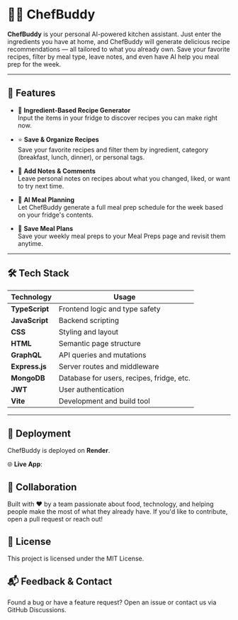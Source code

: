 # 👨‍🍳 ChefBuddy

**ChefBuddy** is your personal AI-powered kitchen assistant. Just enter the ingredients you have at home, and ChefBuddy will generate delicious recipe recommendations — all tailored to what you already own. Save your favorite recipes, filter by meal type, leave notes, and even have AI help you meal prep for the week.

---

## 🚀 Features

- 🧾 **Ingredient-Based Recipe Generator**  
  Input the items in your fridge to discover recipes you can make right now.

- ⭐ **Save & Organize Recipes**  
  Save your favorite recipes and filter them by ingredient, category (breakfast, lunch, dinner), or personal tags.

- 💬 **Add Notes & Comments**  
  Leave personal notes on recipes about what you changed, liked, or want to try next time.

- 🧠 **AI Meal Planning**  
  Let ChefBuddy generate a full meal prep schedule for the week based on your fridge's contents.

- 📆 **Save Meal Plans**  
  Save your weekly meal preps to your Meal Preps page and revisit them anytime.

---

## 🛠️ Tech Stack

| Technology     | Usage                                      |
|----------------|---------------------------------------------|
| **TypeScript** | Frontend logic and type safety              |
| **JavaScript** | Backend scripting                           |
| **CSS**        | Styling and layout                          |
| **HTML**       | Semantic page structure                     |
| **GraphQL**    | API queries and mutations                   |
| **Express.js** | Server routes and middleware                |
| **MongoDB**    | Database for users, recipes, fridge, etc.   |
| **JWT**        | User authentication                         |
| **Vite**       | Development and build tool                  |

---

## 🚀 Deployment

ChefBuddy is deployed on **Render**.

🌐 **Live App**: 

## 🤝 Collaboration
Built with ❤️ by a team passionate about food, technology, and helping people make the most of what they already have. If you'd like to contribute, open a pull request or reach out!

## 📄 License
This project is licensed under the MIT License.

## 📬 Feedback & Contact
Found a bug or have a feature request? Open an issue or contact us via GitHub Discussions.